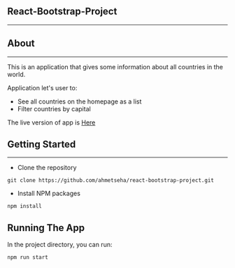 ## React-Bootstrap-Project

<hr/>

## About

<hr/>

<p>This is an application that gives some information about all countries in the world.</p>

Application let's user to:

- See all countries on the homepage as a list
- Filter countries by capital

The live version of app is [Here](https://react-bootstrap-project.vercel.app)

## Getting Started

<hr/>

- Clone the repository

```
git clone https://github.com/ahmetseha/react-bootstrap-project.git
```

- Install NPM packages

```
npm install
```

## Running The App

In the project directory, you can run:

```
npm run start
```
